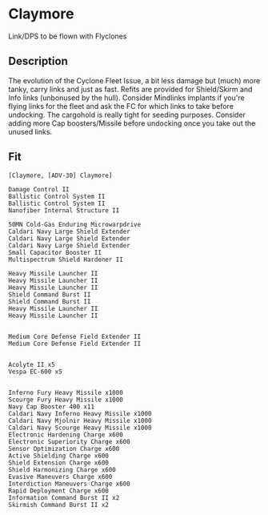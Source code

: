 # Claymore

Link/DPS to be flown with Flyclones

## Description

The evolution of the Cyclone Fleet Issue, a bit less damage but (much) more tanky, carry links
and just as fast. Refits are provided for Shield/Skirm and Info links (unbonused by the hull).
Consider Mindlinks implants if you're flying links for the fleet and ask the FC for which
links to take before undocking. The cargohold is really tight for seeding purposes. Consider
adding more Cap boosters/Missile before undocking once you take out the unused links.

## Fit

```
[Claymore, [ADV-30] Claymore]

Damage Control II
Ballistic Control System II
Ballistic Control System II
Nanofiber Internal Structure II

50MN Cold-Gas Enduring Microwarpdrive
Caldari Navy Large Shield Extender
Caldari Navy Large Shield Extender
Caldari Navy Large Shield Extender
Small Capacitor Booster II
Multispectrum Shield Hardener II

Heavy Missile Launcher II
Heavy Missile Launcher II
Heavy Missile Launcher II
Shield Command Burst II
Shield Command Burst II
Heavy Missile Launcher II
Heavy Missile Launcher II


Medium Core Defense Field Extender II
Medium Core Defense Field Extender II


Acolyte II x5
Vespa EC-600 x5


Inferno Fury Heavy Missile x1000
Scourge Fury Heavy Missile x1000
Navy Cap Booster 400 x11
Caldari Navy Inferno Heavy Missile x1000
Caldari Navy Mjolnir Heavy Missile x1000
Caldari Navy Scourge Heavy Missile x1000
Electronic Hardening Charge x600
Electronic Superiority Charge x600
Sensor Optimization Charge x600
Active Shielding Charge x600
Shield Extension Charge x600
Shield Harmonizing Charge x600
Evasive Maneuvers Charge x600
Interdiction Maneuvers Charge x600
Rapid Deployment Charge x600
Information Command Burst II x2
Skirmish Command Burst II x2
```
